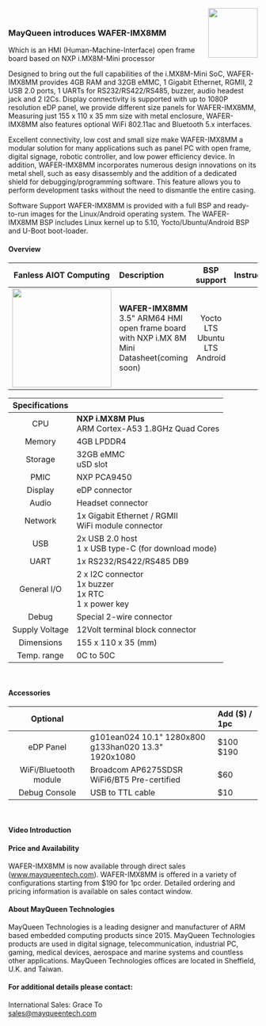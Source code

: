 <img src="https://www.mayqueentech.com/img/logo.png" width="100" align="right">
<br>

### MayQueen introduces WAFER-IMX8MM
Which is an HMI (Human-Machine-Interface) open frame board based on NXP i.MX8M-Mini processor

Designed to bring out the full capabilities of the i.MX8M-Mini SoC, WAFER-IMX8MM provides 4GB RAM and 32GB eMMC, 1 Gigabit Ethernet, RGMII, 2 USB 2.0 ports, 1 UARTs for RS232/RS422/RS485, buzzer, audio headest jack and 2 I2Cs. Display connectivity is supported with up to 1080P resolution eDP panel, we provide different size panels for WAFER-IMX8MM, Measuring just 155 x 110 x 35 mm size with metal enclosure, WAFER-IMX8MM also features optional WiFi 802.11ac and Bluetooth 5.x interfaces.

Excellent connectivity, low cost and small size make WAFER-IMX8MM a modular solution for many applications such as panel PC with open frame, digital signage, robotic controller, and low power efficiency device. In addition, WAFER-IMX8MM incorporates numerous design innovations on its metal shell, such as easy disassembly and the addition of a dedicated shield for debugging/programming software. This feature allows you to perform development tasks without the need to dismantle the entire casing.

Software Support
WAFER-IMX8MM is provided with a full BSP and ready-to-run images for the Linux/Android operating system.
The WAFER-IMX8MM BSP includes Linux kernel up to 5.10, Yocto/Ubuntu/Android BSP and U-Boot boot-loader.
<br>

#### Overview
|                         Fanless AIOT Computing                         | Description                                                  |                       BSP support                       |                       Instruction                        |
| :----------------------------------------------------------: | :----------------------------------------------------------- | :---------------------------------------------------------: | :----------------------------------------------------------: |
| <img src="https://mayqueentech.com/img/wafer-imx8mm.png" width="200"/> | **WAFER-IMX8MM** <br />     3.5" ARM64 HMI open frame board with NXP i.MX 8M Mini <br/> Datasheet(coming soon) | Yocto LTS <br /> Ubuntu LTS <br /> Android |  |


|                         Specifications                         |                                                   |
| :----------------------------------------------------------: | :----------------------------------------------------------- |
| CPU | **NXP i.MX8M Plus** <br />    ARM Cortex-A53 1.8GHz Quad Cores |
| Memory | 4GB LPDDR4 |
| Storage | 32GB eMMC <br /> uSD slot|
| PMIC | NXP PCA9450 |
| Display | eDP connector|
| Audio | Headset connector |
| Network | 1x Gigabit Ethernet / RGMII <br /> WiFi module connector |
| USB | 2x USB 2.0 host <br /> 1 x USB type-C (for download mode) |
| UART | 1x RS232/RS422/RS485 DB9|
| General I/O | 2 x I2C connector <br /> 1x buzzer <br /> 1x RTC <br /> 1 x power key |
| Debug | Special 2-wire connector |
| Supply Voltage | 12Volt terminal block connector |
| Dimensions | 155 x 110 x 35 (mm) |
| Temp. range | 0C to 50C |
<br>

#### Accessories

|                         Optional                         |                                                   |                         Add ($) / 1pc                    |
| :----------------------------------------------------------: | :----------------------------------------------------------- |:----------------------------------------------------------- |
| eDP Panel | g101ean024 10.1" 1280x800 <br /> g133han020 13.3" 1920x1080 | $100 <br /> $190|
| WiFi/Bluetooth module | Broadcom AP6275SDSR WiFi6/BT5 Pre-certified | $60|
| Debug Console | USB to TTL cable | $10|
<br>

#### Video Introduction


#### Price and Availability
WAFER-IMX8MM is now available through direct sales (www.mayqueentech.com).
WAFER-IMX8MM is offered in a variety of configurations starting from $190 for 1pc order.
Detailed ordering and pricing information is available on sales contact window.
<br>

#### About MayQueen Technologies
MayQueen Technologies is a leading designer and manufacturer of ARM based embedded computing products since 2015.
MayQueen Technologies products are used in digital signage, telecommunication, industrial PC, gaming, medical devices, aerospace and marine systems and countless other applications.
MayQueen Technologies offices are located in Sheffield, U.K. and Taiwan.
<br>

#### For additional details please contact:

International Sales: Grace To
<br> 
sales@mayqueentech.com 


